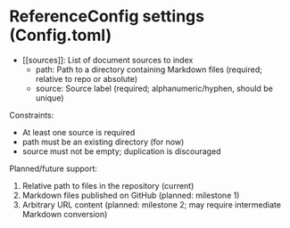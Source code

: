 # ReferenceConfig settings (Config.toml)

- [[sources]]: List of document sources to index
    - path: Path to a directory containing Markdown files (required; relative to repo or absolute)
    - source: Source label (required; alphanumeric/hyphen, should be unique)

Constraints:
- At least one source is required
- path must be an existing directory (for now)
- source must not be empty; duplication is discouraged

Planned/future support:
1. Relative path to files in the repository (current)
2. Markdown files published on GitHub (planned: milestone 1)
3. Arbitrary URL content (planned: milestone 2; may require intermediate Markdown conversion)
